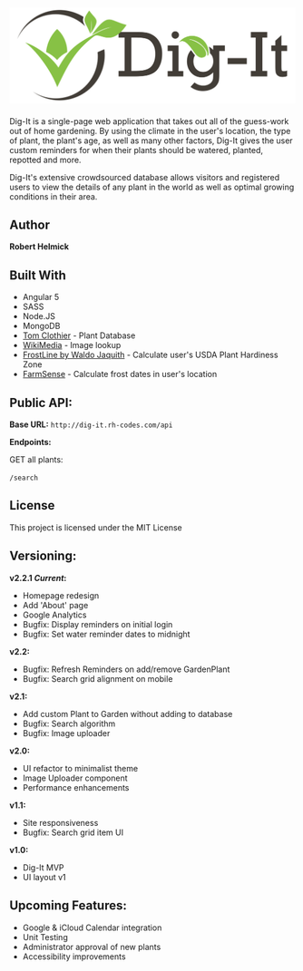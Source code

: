 ## ![Dig-It logo](client/src/assets/logo/dig-it-logo-full.svg)

Dig-It is a single-page web application that takes out all of the guess-work out of home gardening. By using the climate in the user's location, the type of plant, the plant's age, as well as many other factors, Dig-It gives the user custom reminders for when their plants should be watered, planted, repotted and more. 

Dig-It's extensive crowdsourced database allows visitors and registered users to view the details of any plant in the world as well as optimal growing conditions in their area.

## Author

**Robert Helmick**

## Built With

- Angular 5
- SASS
- Node.JS
- MongoDB
- [Tom Clothier](https://tomclothier.hort.net/) - Plant Database
- [WikiMedia](https://www.mediawiki.org/) - Image lookup
- [FrostLine by Waldo Jaquith](https://github.com/waldoj/frostline) - Calculate user's USDA Plant Hardiness Zone
- [FarmSense](http://www.farmsense.net/api/frost-date-api/) - Calculate frost dates in user's location

## Public API:

**Base URL:** ````http://dig-it.rh-codes.com/api```` 

**Endpoints:**

GET all plants: 

````/search````

## License

This project is licensed under the MIT License

## Versioning:

**v2.2.1 *Current*:**

- Homepage redesign
- Add 'About' page
- Google Analytics
- Bugfix: Display reminders on initial login
- Bugfix: Set water reminder dates to midnight

**v2.2:**

- Bugfix: Refresh Reminders on add/remove GardenPlant
- Bugfix: Search grid alignment on mobile

**v2.1:**

- Add custom Plant to Garden without adding to database
- Bugfix: Search algorithm
- Bugfix: Image uploader

**v2.0:**

- UI refactor to minimalist theme
- Image Uploader component
- Performance enhancements

**v1.1:**

- Site responsiveness
- Bugfix: Search grid item UI

**v1.0:**

- Dig-It MVP
- UI layout v1

## Upcoming Features:
- Google & iCloud Calendar integration
- Unit Testing
- Administrator approval of new plants
- Accessibility improvements